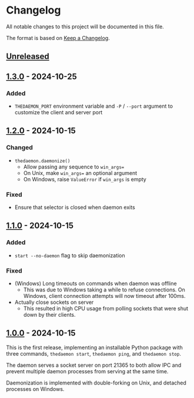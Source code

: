 # Changelog

All notable changes to this project will be documented in this file.

The format is based on [Keep a Changelog](https://keepachangelog.com/en/1.1.0/).

## [Unreleased]

## [1.3.0] - 2024-10-25

### Added

- `THEDAEMON_PORT` environment variable and `-P` / `--port` argument
  to customize the client and server port

## [1.2.0] - 2024-10-15

### Changed

- `thedaemon.daemonize()`
  - Allow passing any sequence to `win_args=`
  - On Unix, make `win_args=` an optional argument
  - On Windows, raise `ValueError` if `win_args` is empty

### Fixed

- Ensure that selector is closed when daemon exits

## [1.1.0] - 2024-10-15

### Added

- `start --no-daemon` flag to skip daemonization

### Fixed

- (Windows) Long timeouts on commands when daemon was offline
  - This was due to Windows taking a while to refuse connections.
    On Windows, client connection attempts will now timeout after 100ms.
- Actually close sockets on server
  - This resulted in high CPU usage from polling sockets that were shut down
    by their clients.

## [1.0.0] - 2024-10-15

This is the first release, implementing an installable Python package with
three commands, `thedaemon start`, `thedaemon ping`, and `thedaemon stop`.

The daemon serves a socket server on port 21365 to both allow IPC and prevent
multiple daemon processes from serving at the same time.

Daemonization is implemented with double-forking on Unix, and detached processes
on Windows.

[Unreleased]: https://github.com/thegamecracks/daemon-example/compare/v1.3.0...main
[1.3.0]: https://github.com/thegamecracks/daemon-example/compare/v1.2.0...v1.3.0
[1.2.0]: https://github.com/thegamecracks/daemon-example/compare/v1.1.0...v1.2.0
[1.1.0]: https://github.com/thegamecracks/daemon-example/compare/v1.0.0...v1.1.0
[1.0.0]: https://github.com/thegamecracks/daemon-example/releases/tag/v1.0.0
